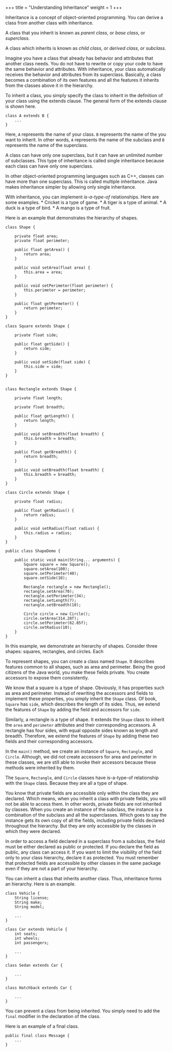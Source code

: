 +++
title = "Understanding Inheritance"
weight = 1
+++

Inheritance is a concept of object-oriented programming. You can derive a class
from another class with inheritance.

A class that you inherit is known as *parent class*, or *base class*, or
*superclass*.

A class which inherits is known as *child class*, or *derived class*, or
*subclass*.

Imagine you have a class that already has behavior and attributes that another
class needs. You do not have to rewrite or copy your code to have the same behavior
and attributes. With inheritance, your class automatically receives the behavior
and attributes from its superclass. Basically, a class becomes a combination of
its own features and all the features it inherits from the classes above it in
the hierarchy.

To inherit a class, you simply specify the class to inherit in the definition
of your class using the extends clause. The general form of the extends clause
is shown here.

```
class A extends B {
    ...
}
```

Here, `A` represents the name of your class. `B` represents the name of the
you want to inherit. In other words, `A` represents the name of the subclass
and `B` represents the name of the superclass.

A class can have only one superclass, but it can have an unlimited number of
subclasses. This type of inheritance is called single inheritance because each
class can have only one superclass.

In other object-oriented programming languages such as C++, classes can have
more than one superclass. This is called multiple inheritance. Java makes inheritance
simpler by allowing only single inheritance.

With inheritance, you can implement *is-a-type-of* relationships. Here are some
examples.
    * Cricket is a type of game.
    * A tiger is a type of animal.
    * A duck is a type of bird.
    * A mango is a type of fruit.

Here is an example that demonstrates the hierarchy of shapes.

```
class Shape {

    private float area;
    private float perimeter;

    public float getArea() {
        return area;
    }

    public void setArea(float area) {
        this.area = area;
    }

    public void setPerimeter(float perimeter) {
        this.perimeter = perimeter;
    }

    public float getPermeter() {
        return perimeter;
    }
}

class Square extends Shape {

    private float side;

    public float getSide() {
        return side;
    }

    public void setSide(float side) {
        this.side = side;
    }
}


class Rectangle extends Shape {

    private float length;

    private float breadth;

    public float getLength() {
        return length;
    }

    public void setBreadth(float breadth) {
        this.breadth = breadth;
    }

    public float getBreadth() {
        return breadth;
    }

    public void setBreadth(float breadth) {
        this.breadth = breadth;
    }
}

class Circle extends Shape {

    private float radius;

    public float getRadius() {
        return radius;
    }

    public void setRadius(float radius) {
        this.radius = radius;
    }
}

public class ShapeDemo {

    public static void main(String... arguments) {
        Square square = new Square();
        square.setArea(100);
        square.setPerimeter(40);
        square.setSide(10);

        Rectangle rectangle = new Rectangle();
        rectangle.setArea(70);
        rectangle.setPerimeter(34);
        rectangle.setLength(7);
        rectangle.setBreadth(10);

        Circle circle = new Circle();
        circle.setArea(314.28f);
        circle.setPerimeter(62.85f);
        circle.setRadius(10);
    }
}
```

In this example, we demonstrate an hierarchy of shapes. Consider three shapes:
squares, rectangles, and circles. Each 

To represent shapes, you can create a class named `Shape`. It describes features
common to all shapes, such as area and perimeter. Being the good citizens of
the Java world, you make these fields private. You create accessors to expose
them consistently.

We know that a square is a type of shape. Obviously, it has properties such
as area and perimeter. Instead of rewriting the accessors and fields to implement
these properties, you simply inherit the `Shape` class. Of book, `Square` has
`side`, which describes the length of its sides. Thus, we extend the features of
`Shape` by adding the field and accessors for `side`.

Similarly, a rectangle is a type of shape. It extends the `Shape` class to inherit
the `area` and `perimeter` attributes and their corresponding accessors.
A rectangle has four sides, with equal opposite sides known as length and breadth.
Therefore, we extend the features of `Shape` by adding these two fields and their
corresponding accessors.

In the `main()` method, we create an instance of `Square`, `Rectangle`, and
`Circle`. Although, we did not create accessors for area and perimeter
in these classes, we are still able to invoke their accessors because these
methods were inherited by them.

The `Square`, `Rectangle`, and `Circle` classes have is-a-type-of relationship
with the `Shape` class. Because they are all a type of shape.

You know that private fields are accessible only within the class they are declared.
Which means, when you inherit a class with private fields, you will not be
able to access them. In other words, private fields are not inherited by classes.
When you create an instance of the subclass, the instance is a combination of
the subclass and all the superclasses. Which goes to say the instance gets its
own copy of all the fields, including private fields declared throughout the
hierarchy. But they are only accessible by the classes in which they were
declared.

In order to access a field declared in a superclass from a subclass, the field
must be either declared as public or protected. If you declare the field as public,
any class can access it. If you want to limit the visibility of the field
only to your class hierarchy, declare it as protected. You must remember that
protected fields are accessible by other classes in the same package even if
they are not a part of your hierarchy.

You can inherit a class that inherits another class. Thus, inheritance forms
an hierarchy. Here is an example.

```
class Vehicle {
    String license;
    String make;
    String model;
    
    ...
}

class Car extends Vehicle {
    int seats;
    int wheels;
    int passengers;
    
    ...
}

class Sedan extends Car {

    ...
}

class Hatchback extends Car {

    ...
}
```

You can prevent a class from being inherited. You simply need to add the `final`
modifier in the declaration of the class.

Here is an example of a final class.
```
public final class Message {
    ...
} 
```